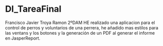 # DI_TareaFinal
Francisco Javier Troya Ramon
2ºDAM
HE realizado una aplicacion para el control de perros y voluntarios de una perrera, he añadido mas estilos para las ventans y los botones y la generación de un PDF al generar el informe en JasperReport.
